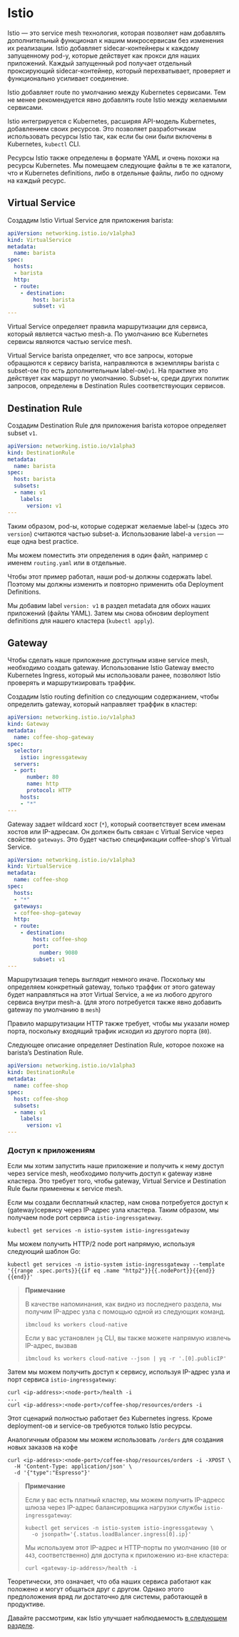 # Istio

Istio — это service mesh технология, которая позволяет нам добавлять 
дополнительный функционал к нашим микросервисам без изменения их реализации.
Istio добавляет sidecar-контейнеры к каждому запущенному pod-у, которые действует
как прокси для наших приложений. Каждый запущенный pod получает отдельный проксирующий
sidecar-контейнер, который перехватывает, проверяет и функционально усиливает соединение.

Istio добавляет route по умолчанию между Kubernetes сервисами.
Тем не менее рекомендуется явно добавлять route Istio между желаемыми сервисами.

Istio интегрируется с Kubernetes, расширяя API-модель Kubernetes, добавлением 
своих ресурсов. Это позволяет разработчикам использовать ресурсы Istio так, как 
если бы они были включены в Kubernetes, `kubectl` CLI.

Ресурсы Istio также определены в формате YAML и очень похожи на ресурсы Kubernetes.
Мы помещаем следующие файлы в те же каталоги, что и Kubernetes definitions, 
либо в отдельные файлы, либо по одному на каждый ресурс.

## Virtual Service

Создадим Istio Virtual Service для приложения barista:

```yaml
apiVersion: networking.istio.io/v1alpha3
kind: VirtualService
metadata:
  name: barista
spec:
  hosts:
  - barista
  http:
  - route:
    - destination:
        host: barista
        subset: v1
---
```

Virtual Service определяет правила маршрутизации для сервиса, который является частью
mesh-а. По умолчанию все Kubernetes сервисы являются частью service mesh.

Virtual Service barista определяет, что все запросы, которые обращаются к
сервису barista, направляются в экземпляры barista с subset-ом (то есть дополнительным 
label-ом)`v1`. На практике это действует как маршрут по умолчанию. Subset-ы, среди 
других политик запросов, определены в Destination Rules соответствующих сервисов.

## Destination Rule

Создадим Destination Rule для приложения barista которое определяет subset `v1`.

```yaml
apiVersion: networking.istio.io/v1alpha3
kind: DestinationRule
metadata:
  name: barista
spec:
  host: barista
  subsets:
  - name: v1
    labels:
      version: v1
---
```

Таким образом, pod-ы, которые содержат желаемые label-ы (здесь это `version`)
cчитаются частью subset-а. Использование label-а `version` — еще одна best practice.

Мы можем поместить эти определения в один файл, например с именем 
`routing.yaml` или в отдельные.

Чтобы этот пример работал, наши pod-ы должны содержать label.
Поэтому мы должны изменить и повторно применить оба Deployment Definitions.

Мы добавим label `version: v1` в раздел metadata для обоих наших приложений
(файлы YAML). Затем мы снова обновим deployment definitions для нашего 
кластера (`kubectl apply`).

## Gateway


Чтобы сделать наше приложение доступным извне service mesh, необходимо создать gateway. Использование Istio Gateway вместо Kubernetes Ingress, который мы использовали ранее, позволяют Istio проверять и маршрутизировать траффик.

Создадим Istio routing definition со следующим содержанием, чтобы определить gateway,
который направляет траффик в кластер:

```yaml
apiVersion: networking.istio.io/v1alpha3
kind: Gateway
metadata:
  name: coffee-shop-gateway
spec:
  selector:
    istio: ingressgateway
  servers:
  - port:
      number: 80
      name: http
      protocol: HTTP
    hosts:
    - "*"
---
```

Gateway задает wildcard хост (`*`), который соответствует всем 
именам хостов или IP-адресам. Он должен быть связан с Virtual Service
через свойство `gateways`. Это будет частью спецификации coffee-shop's 
Virtual Service.

```yaml
apiVersion: networking.istio.io/v1alpha3
kind: VirtualService
metadata:
  name: coffee-shop
spec:
  hosts:
  - "*"
  gateways:
  - coffee-shop-gateway
  http:
  - route:
    - destination:
        host: coffee-shop
        port:
          number: 9080
        subset: v1
---
```

Маршрутизация теперь выглядит немного иначе. Поскольку мы определяем 
конкретный gateway, только траффик от этого gateway будет направляться
на этот Virtual Service, а не из любого другого сервиса внутри mesh-a.
(для этого потребуется также явно добавить gateway по умолчанию в `mesh`)

Правило маршрутизации HTTP также требует, чтобы мы указали номер порта,
поскольку входящий трафик исходил из другого порта (`80`).

Следующее описание определяет Destination Rule, которое похоже на barista’s 
Destination Rule.

```yaml
apiVersion: networking.istio.io/v1alpha3
kind: DestinationRule
metadata:
  name: coffee-shop
spec:
  host: coffee-shop
  subsets:
  - name: v1
    labels:
      version: v1
---
```

### Доступ к приложениям

Если мы хотим запустить наше приложение и получить к нему доступ через service 
mesh, необходимо получить доступ к gateway извне кластера. Это требует того, 
чтобы gateway, Virtual Service и Destination Rule были применены к service mesh.

Если мы создали бесплатный кластер, нам снова потребуется доступ к (gateway)сервису
через IP-адрес узла кластера. Таким образом, мы получаем node port сервиса
`istio-ingressgateway`.

    kubectl get services -n istio-system istio-ingressgateway

Мы можем получить HTTP/2 node port напрямую, используя следующий шаблон Go:

    kubectl get services -n istio-system istio-ingressgateway --template '{{range .spec.ports}}{{if eq .name "http2"}}{{.nodePort}}{{end}}{{end}}'

> **Примечание**
>
> В качестве напоминания, как видно из последнего раздела, мы получим 
> IP-адрес узла с помощью одной из следующих команд.
>
>     ibmcloud ks workers cloud-native
>
> Если у вас установлен `jq` CLI, вы также можете напрямую извлечь IP-адрес, вызвав
>
>     ibmcloud ks workers cloud-native --json | yq -r '.[0].publicIP'

Затем мы можем получить доступ к сервису, используя IP-адрес узла и
порт сервиса `istio-ingressgateway`:

    curl <ip-address>:<node-port>/health -i
    ...
    curl <ip-address>:<node-port>/coffee-shop/resources/orders -i

Этот сценарий полностью работает без Kubernetes ingress.
Кроме deployment-ов и service-ов требуются только Istio ресурсы.

Аналогичным образом мы можем использовать `/orders` для создания новых заказов на кофе

    curl <ip-address>:<node-port>/coffee-shop/resources/orders -i -XPOST \
      -H 'Content-Type: application/json' \
      -d '{"type":"Espresso"}'

> **Примечание**
>
> Если у вас есть платный кластер, мы можем получить IP-адресс шлюза
> через IP-адрес балансировщика нагрузки службы `istio-ingressgateway`:
> 
>     kubectl get services -n istio-system istio-ingressgateway \
>       -o jsonpath='{.status.loadBalancer.ingress[0].ip}'
>
> Мы используем этот IP-адрес и HTTP-порты по умолчанию (`80` or `443`,
> соответственно) для доступа к приложению из-вне кластера:
>
>     curl <gateway-ip-address>/health -i

Теоретически, это означает, что оба наших сервиса работают как положено
и могут общаться друг с другом. Однако этого предположения вряд ли достаточно
для системы, работающей в продуктиве.

Давайте рассмотрим, как Istio улучшает наблюдаемость [в следующем разделе](05-istio-observability.md).
